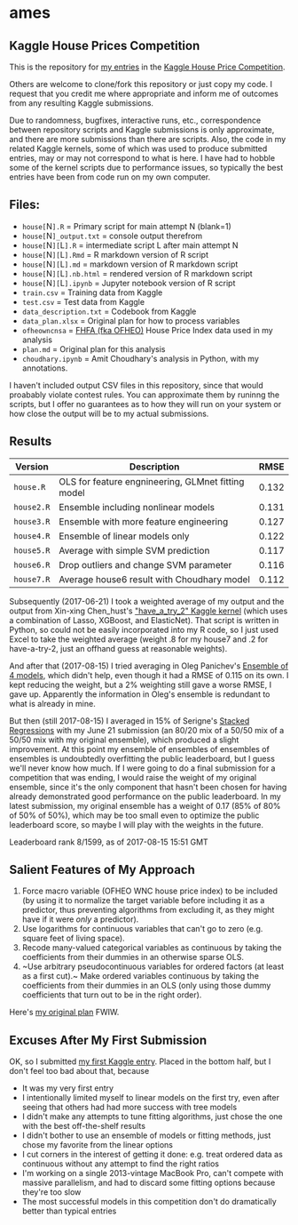 # ames
## Kaggle House Prices Competition

This is the repository for [my entries](https://www.kaggle.com/aharless) in the [Kaggle House Price Competition](https://www.kaggle.com/c/house-prices-advanced-regression-techniques).

Others are welcome to clone/fork this repository or just copy my code. I request that you credit me where appropriate and inform me of outcomes from any resulting Kaggle submissions.

Due to randomness, bugfixes, interactive runs, etc., correspondence between repository scripts and Kaggle submissions is only approximate, and there are more submissions than there are scripts.  Also, the code in my related Kaggle kernels, some of which was used to produce submitted entries, may or may not correspond to what is here.  I have had to hobble some of the kernel scripts due to performance issues, so typically the best entries have been from code run on my own computer.


## Files:

- `house[`N`].R` = Primary script for main attempt N (blank=1)
- `house[`N`]_output.txt` = console output therefrom
- `house[`N`][`L`].R` = intermediate script L after main attempt N
- `house[`N`][`L`].Rmd` = R markdown version of R script
- `house[`N`][`L`].md` = markdown version of R markdown script
- `house[`N`][`L`].nb.html` = rendered version of R markdown script
- `house[`N`][`L`].ipynb` = Jupyter notebook version of R script
- `train.csv` = Training data from Kaggle
- `test.csv` = Test data from Kaggle
- `data_description.txt` = Codebook from Kaggle
- `data_plan.xlsx` = Original plan for how to process variables
- `ofheowncnsa` = [FHFA (fka OFHEO)](https://www.fhfa.gov/DataTools/Downloads/pages/house-price-index.aspx) House Price Index data used in my analysis
- `plan.md` = Original plan for this analysis
- `choudhary.ipynb` = Amit Choudhary's analysis in Python, with my annotations.

I haven't included output CSV files in this repository, since that would proabably violate contest rules.  You can approximate them by runinng the scripts, but I offer no guarantees as to how they will run on your system or how close the output will be to my actual submissions.

## Results

| Version | Description | RMSE
----------|-------------|-----
| `house.R` | OLS for feature engnineering, GLMnet fitting model | 0.132
| `house2.R` | Ensemble including nonlinear models | 0.131
| `house3.R` | Ensemble with more feature engineering | 0.127
| `house4.R` | Ensemble of linear models only | 0.122
| `house5.R` | Average with simple SVM prediction | 0.117
| `house6.R` | Drop outliers and change SVM parameter | 0.116
| `house7.R` | Average house6 result with Choudhary model | 0.112

Subsequently (2017-06-21) I took a weighted average of my output and the output from Xin-xing Chen_hust's ["have_a_try_2" Kaggle kernel](https://www.kaggle.com/cxxacxx/have-a-try-2) (which uses a combination of Lasso, XGBoost, and ElasticNet).  That script is written in Python, so could not be easily incorporated into my R code, so I just used Excel to take the weighted average (weight .8 for my house7 and .2 for have-a-try-2, just an offhand guess at reasonable weights).

And after that (2017-08-15) I tried averaging in Oleg Panichev's [Ensemble of 4 models](https://www.kaggle.com/opanichev/ensemble-of-4-models-with-cv-lb-0-11489), which didn't help, even though it had a RMSE of 0.115 on its own.  I kept reducing the weight, but a 2% weighting still gave a worse RMSE, I gave up.  Apparently the information in Oleg's ensemble is redundant to what is already in mine.

But then (still 2017-08-15) I averaged in 15% of Serigne's [Stacked Regressions](https://www.kaggle.com/serigne/stacked-regressions-top-4-on-leaderboard) with my June 21 submission (an 80/20 mix of a 50/50 mix of a 50/50 mix with my original ensemble), which produced a slight improvement.  At this point my ensemble of ensembles of ensembles of ensembles is undoubtedly overfitting the public leaderboard, but I guess we'll never know how much.  If I were going to do a final submission for a competition that was ending, I would raise the weight of my original ensemble, since it's the only component that hasn't been chosen for having already demonstrated good performance on the public leaderboard.  In my latest submission, my original ensemble has a weight of 0.17 (85% of 80% of 50% of 50%), which may be too small even to optimize the public leaderboard score, so maybe I will play with the weights in the future.

Leaderboard rank 8/1599, as of 2017-08-15 15:51 GMT

## Salient Features of My Approach
1. Force macro variable (OFHEO WNC house price index) to be included (by using it to normalize the target variable before including it as a predictor, thus preventing algorithms from excluding it, as they might have if it were *only* a predictor).
2. Use logarithms for continuous variables that can't go to zero (e.g. square feet of living space).
3. Recode many-valued categorical variables as continuous by taking the coefficients from their dummies in an otherwise sparse OLS.
4. ~Use arbitrary pseudocontinuous variables for ordered factors (at least as a first cut).~ Make ordered variables continuous by taking the coefficients from their dummies in an OLS (only using those dummy coefficients that turn out to be in the right order).

Here's [my original plan](plan.md) FWIW.

## Excuses After My First Submission
OK, so I submitted [my first Kaggle entry](https://www.kaggle.com/aharless).  Placed in the bottom half, but I don't feel too bad about that, because
- It was my very first entry
- I intentionally limited myself to linear models on the first try, even after seeing that others had had more success with tree models
- I didn't make any attempts to tune fitting algorithms, just chose the one with the best off-the-shelf results
- I didn't bother to use an ensemble of models or fitting methods, just chose my favorite from the linear options
- I cut corners in the interest of getting it done: e.g. treat ordered data as continuous without any attempt to find the right ratios
- I'm working on a single 2013-vintage MacBook Pro, can't compete with massive parallelism, and had to discard some fitting options because they're too slow
- The most successful models in this competition don't do dramatically better than typical entries
